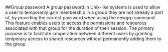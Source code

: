 ##Group password
A group password in Unix-like systems is used to allow a user to temporarily gain membership in a group they are not already a part of, by providing the correct password when using the newgrp command.
 This feature enables users to access the permissions and resources associated with that group for the duration of their session.
 The primary purpose is to facilitate cooperation between different users by granting temporary access to shared resources without permanently adding them to the group.
